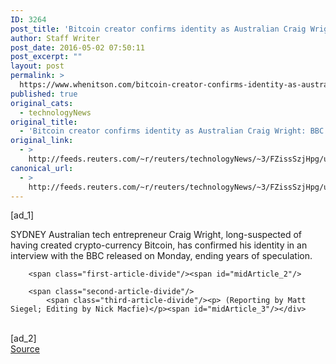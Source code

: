 ```yaml
---
ID: 3264
post_title: 'Bitcoin creator confirms identity as Australian Craig Wright: BBC'
author: Staff Writer
post_date: 2016-05-02 07:50:11
post_excerpt: ""
layout: post
permalink: >
  https://www.whenitson.com/bitcoin-creator-confirms-identity-as-australian-craig-wright-bbc/
published: true
original_cats:
  - technologyNews
original_title:
  - 'Bitcoin creator confirms identity as Australian Craig Wright: BBC'
original_link:
  - >
    http://feeds.reuters.com/~r/reuters/technologyNews/~3/FZissSzjHpg/us-australia-bitcoin-idUSKCN0XT0H6
canonical_url:
  - >
    http://feeds.reuters.com/~r/reuters/technologyNews/~3/FZissSzjHpg/us-australia-bitcoin-idUSKCN0XT0H6
---
```

 [ad_1]
<br><div id="articleText">
<span id="midArticle_start"/>

<span id="midArticle_0"/><span class="focusParagraph" readability="7"><p><span class="articleLocation">SYDNEY</span> Australian tech entrepreneur Craig Wright, long-suspected of having created crypto-currency Bitcoin, has confirmed his identity in an interview with the BBC released on Monday, ending years of speculation.</p></span><span id="midArticle_1"/>
        
        <span class="first-article-divide"/><span id="midArticle_2"/>
        
        <span class="second-article-divide"/>
            <span class="third-article-divide"/><p> (Reporting by Matt Siegel; Editing by Nick Macfie)</p><span id="midArticle_3"/></div>
<br>[ad_2]
<br><a href="http://feeds.reuters.com/~r/reuters/technologyNews/~3/FZissSzjHpg/us-australia-bitcoin-idUSKCN0XT0H6">Source </a>